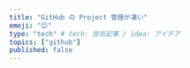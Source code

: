 ```yaml
---
title: "GitHub の Project 管理が凄い"
emoji: "😊"
type: "tech" # tech: 技術記事 / idea: アイデア
topics: ["github"]
published: false
---
```


<!-- TODO -->